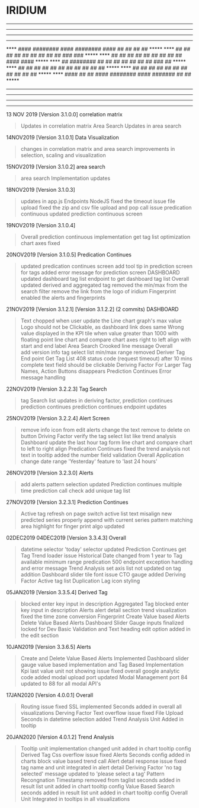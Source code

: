 # IRIDIUM

***********************************************************************************
***********************************************************************************
***********************************************************************************
***********************************************************************************
****    ####   ########    ####   ########    ####   ##     ##   ##     ##    *****
****     ##    ##     ##    ##    ##     ##    ##    ##     ##   ###   ###    *****
****     ##    ##     ##    ##    ##     ##    ##    ##     ##   #### ####    *****
****     ##    ########     ##    ##     ##    ##    ##     ##   ## ### ##    *****
****     ##    ##   ##      ##    ##     ##    ##    ##     ##   ##     ##    *****
****     ##    ##    ##     ##    ##     ##    ##    ##     ##   ##     ##    *****
****    ####   ##     ##   ####   ########    ####    #######    ##     ##    *****
***********************************************************************************
***********************************************************************************
***********************************************************************************
***********************************************************************************


13 NOV 2019        [Version 3.1.0.0]
correlation matrix
>Updates in correlation matrix 
Area Search
>Updates in  area search

14NOV2019			[Version 3.1.0.1]
Data Visualization
>changes in correlation matrix and area search improvements in selection, scaling and visualization

15NOV2019			[Version 3.1.0.2]
area search 
>area search Implementation updates

18NOV2019			[Version 3.1.0.3]
>updates in app.js Endpoints NodeJS
fixed the timeout issue
>file upload
fixed the zip and csv file upload and pop call issue
>predication continuous
updated prediction continuous screen

19NOV2019			[Version 3.1.0.4]
>Overall
prediction continuous implementation
get tag list optimization
chart axes fixed

20NOV2019			[Version 3.1.0.5]
Predication Continues
>updated predication continues screen
>add tool tip in prediction screen for tags
>added error message for prediction screen
DASHBOARD
>updated dashboard tag list endpoint to get dashboard tag list
Overall
>updated derived and aggregated tag removed the min/max from the search filter
>remove the link from the logo of iridium
Fingerprint
>enabled the alerts and fingerprints

21NOV2019			[Version 3.1.2.1]  [Version 3.1.2.2] 
(2 commits)
DASHBOARD
> Text chopped when user update the Line chart graph's max value
>Logo should not be Clickable, as dashboard link does same
>Wrong value displayed in the KPI tile when value greater than 1000 with floating point
>line chart and compare chart axes right to left align with start and end label
Area Search
> Crooked line message
Overall			
>add version info
>tag select list  min/max range removed
Deriver Tag
>End point  Get Tag List  408 status code (request timeout) after 10 mins
>complete text field should be clickable
Deriving Factor
>For Larger Tag Names, Action Buttons disappears
Prediction Continues
>Error message handling

22NOV2019			[Version 3.2.2.3]
Tag Search
>tag Search list updates in deriving factor, prediction continues
prediction continues
>prediction continues endpoint updates

25NOV2019			[Version 3.2.2.4]
 Alert Screen
>remove info icon from edit alerts
>change the text remove to delete on button
Driving Factor
>verify the tag select list like trend analysis
Dashboard
>update the last hour tag form line chart and compare chart to left to right align
Predication Continues
>fixed the trend analysis not text in tooltip
>added the number field validation
Overall Application
>change date range 'Yesterday' feature to 'last 24 hours'

26NOV2019			[Version 3.2.3.0]
Alerts
>add alerts pattern selection updated
Prediction continues
>multiple time prediction call check add
>unique tag list

27NOV2019			[Version 3.2.3.1]
Prediction Continues
>Active tag refresh on page switch
>active list text misalign
>new predicted series properly append with current series
pattern matching
>area highlight for finger print algo updated

02DEC2019  04DEC2019		[Version 3.3.4.3]
Overall
>datetime selector  'today' selector updated
Prediction Continues
>get Tag Trend loader issue
>Historical Date changed from 1 year to Tag available minimum range
>predication 500 endpoint exception handling and error message
Trend Analysis
>set axis list not updated on tag addition
Dashboard
>slider  tile font issue
>CTO gauge added
Deriving Factor
>Active tag list Duplication
>Lag icon styling

05JAN2019					[Version 3.3.5.4]
Derived Tag
>blocked enter key input in description
Aggregated Tag
>blocked enter key input in description
Alerts
>alert detail section trend visualization fixed the time zone conversion
Fingerprint
>Create Value based Alerts
>Delete Value Based Alerts
Dashboard
>Slider Gauge inputs finalized locked for Dev
>Basic Validation and Text heading edit option added in the edit section

10JAN2019					[Version 3.3.6.5]
Alerts
>Create and Delete Value Based Alerts Implemented
Dashboard
>slider gauge value based implementation and Tag Based Implementation
>Kpi last value unit not showing issue fixed
overall
>google analytic code added
>modal upload port updated
Modal Management
>port 84 updated to 88 for all modal API's

17JAN2020					[Version 4.0.0.1]
Overall
>Routing issue fixed
>SSL implemented
>Seconds added in overall all visualizations
Derving Factor
>Text overflow issue fixed
File Upload
>Seconds in datetime selection added
Trend Analysis
>Unit Added in tooltip

20JAN2020					[Version 4.0.1.2]
Trend Analysis
>Tooltip unit implementation changed
>unit added in chart tooltip config
Derived Tag
>Css overflow issue fixed
Alerts
>Seconds config added in charts
>block value based trend call
>Alert detail response issue fixed
>tag name and unit integrated in alert detail
Deriving Factor
>'no tag selected' message updated to 'please select a tag'
Pattern Recongnation
>Timestamp removed from taglist
>seconds added in result list
>unit added in chart tooltip config
Value Based Search
>seconds added in result list
>unit added in chart tooltip config
Overall
>Unit Integrated in tooltips in all visualizations
